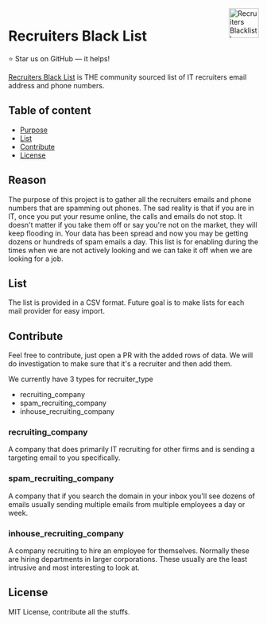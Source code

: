 <a href="http://recruitersblacklist.com">
    <img src="" alt="Recruiters Blacklist logo" title="RBL" align="right" height="60" />
</a>

Recruiters Black List
======================

:star: Star us on GitHub — it helps!

[Recruiters Black List](http://recruitersblacklist.com) is THE community sourced list of IT recruiters email address and phone numbers.

## Table of content

- [Purpose](#Reason)
- [List](#List)
- [Contribute](#Contribute)
- [License](#license)

## Reason

The purpose of this project is to gather all the recruiters emails and phone numbers that are spamming out phones. The sad reality is that if you are in IT, once you put your resume online, the calls and emails do not stop. It doesn't matter if you take them off or say you're not on the market, they will keep flooding in. Your data has been spread and now you may be getting dozens or hundreds of spam emails a day. This list is for enabling during the times when we are not actively looking and we can take it off when we are looking for a job. 

## List

The list is provided in a CSV format. Future goal is to make lists for each mail provider for easy import.

## Contribute

Feel free to contribute, just open a PR with the added rows of data. We will do investigation to make sure that it's a recruiter and then add them. 

We currently have 3 types for recruiter_type
- recruiting_company
- spam_recruiting_company
- inhouse_recruiting_company

### recruiting_company
A company that does primarily IT recruiting for other firms and is sending a targeting email to you specifically.

### spam_recruiting_company
A company that if you search the domain in your inbox you'll see dozens of emails usually sending multiple emails from multiple employees a day or week.

### inhouse_recruiting_company
A company recruiting to hire an employee for themselves. Normally these are hiring departments in larger corporations. These usually are the least intrusive and most interesting to look at. 

## License

MIT License, contribute all the stuffs.
